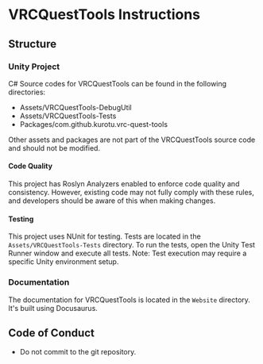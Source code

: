 # VRCQuestTools Instructions

## Structure

### Unity Project

C# Source codes for VRCQuestTools can be found in the following directories:

- Assets/VRCQuestTools-DebugUtil
- Assets/VRCQuestTools-Tests
- Packages/com.github.kurotu.vrc-quest-tools

Other assets and packages are not part of the VRCQuestTools source code and should not be modified.

#### Code Quality

This project has Roslyn Analyzers enabled to enforce code quality and consistency.
However, existing code may not fully comply with these rules, and developers should be aware of this when making changes.

#### Testing

This project uses NUnit for testing. Tests are located in the `Assets/VRCQuestTools-Tests` directory.
To run the tests, open the Unity Test Runner window and execute all tests.
Note: Test execution may require a specific Unity environment setup.

### Documentation

The documentation for VRCQuestTools is located in the `Website` directory.
It's built using Docusaurus.

## Code of Conduct

- Do not commit to the git repository.
